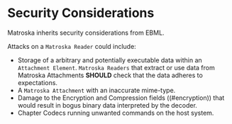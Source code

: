 # Security Considerations

Matroska inherits security considerations from EBML.

Attacks on a `Matroska Reader` could include:

* Storage of a arbitrary and potentially executable data within an `Attachment Element`.
  `Matroska Readers` that extract or use data from Matroska Attachments **SHOULD**
  check that the data adheres to expectations.
* A `Matroska Attachment` with an inaccurate mime-type.
* Damage to the Encryption and Compression fields ((#encryption)) that would result in bogus binary data
  interpreted by the decoder.
* Chapter Codecs running unwanted commands on the host system.

